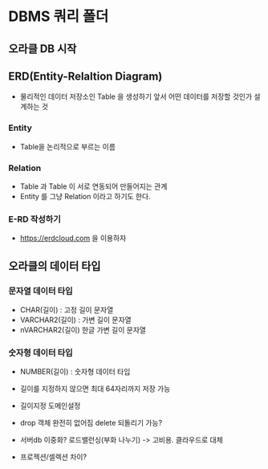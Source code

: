# DBMS 쿼리 폴더

## 오라클 DB 시작

## ERD(Entity-Relaltion Diagram)
* 물리적인 데이터 저장소인 Table 을 생성하기 앞서 어떤 데이터를 저장할 것인가 설계하는 것
### Entity 
* Table을 논리적으로 부르는 이름
### Relation
* Table 과 Table 이 서로 연동되어 만들어지는 관계
* Entity 를 그냥 Relation 이라고 하기도 한다.

### E-RD 작성하기
* https://erdcloud.com 을 이용하자


## 오라클의 데이터 타입
### 문자열 데이터 타입
* CHAR(길이) : 고정 길이 문자열
* VARCHAR2(길이) : 가변 길이 문자열
* nVARCHAR2(길이) 한글 가변 길이 문자열

### 숫자형 데이터 타입
* NUMBER(길이) : 숫자형 데이터 타입
* 길이를 지정하지 않으면 최대 64자리까지 저장 가능

* 길이지정 도메인설정
* drop 객체 완전히 없어짐 delete 되돌리기 가능?
* 서버db 이중화? 로드밸런싱(부화 나누기) -> 고비용. 클라우드로 대체
* 프로젝션/셀렉션 차이?